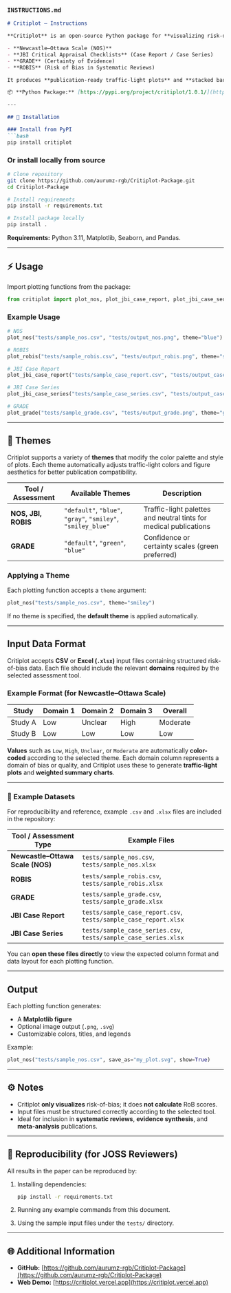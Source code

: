 
###  `INSTRUCTIONS.md`

````markdown
# Critiplot – Instructions

**Critiplot** is an open-source Python package for **visualizing risk-of-bias (RoB) assessments** across multiple evidence-synthesis tools:

- **Newcastle–Ottawa Scale (NOS)**
- **JBI Critical Appraisal Checklists** (Case Report / Case Series)
- **GRADE** (Certainty of Evidence)
- **ROBIS** (Risk of Bias in Systematic Reviews)

It produces **publication-ready traffic-light plots** and **stacked bar charts** for summarizing study quality in systematic reviews and meta-analyses.

📦 **Python Package:** [https://pypi.org/project/critiplot/1.0.1/](https://pypi.org/project/critiplot/1.0.1/)

---

## 🧩 Installation

### Install from PyPI
```bash
pip install critiplot
````

### Or install locally from source

```bash
# Clone repository
git clone https://github.com/aurumz-rgb/Critiplot-Package.git
cd Critiplot-Package

# Install requirements
pip install -r requirements.txt

# Install package locally
pip install .
```

**Requirements:**
Python 3.11, Matplotlib, Seaborn, and Pandas.

---

## ⚡ Usage

Import plotting functions from the package:

```python
from critiplot import plot_nos, plot_jbi_case_report, plot_jbi_case_series, plot_grade, plot_robis
```

### Example Usage

```python
# NOS
plot_nos("tests/sample_nos.csv", "tests/output_nos.png", theme="blue")

# ROBIS
plot_robis("tests/sample_robis.csv", "tests/output_robis.png", theme="smiley")

# JBI Case Report
plot_jbi_case_report("tests/sample_case_report.csv", "tests/output_case_report.png", theme="gray")

# JBI Case Series
plot_jbi_case_series("tests/sample_case_series.csv", "tests/output_case_series.png", theme="smiley_blue")

# GRADE
plot_grade("tests/sample_grade.csv", "tests/output_grade.png", theme="green")
```

---

## 🎨 Themes

Critiplot supports a variety of **themes** that modify the color palette and style of plots.
Each theme automatically adjusts traffic-light colors and figure aesthetics for better publication compatibility.

| Tool / Assessment   | Available Themes                                             | Description                                                       |
| ------------------- | ------------------------------------------------------------ | ----------------------------------------------------------------- |
| **NOS, JBI, ROBIS** | `"default"`, `"blue"`, `"gray"`, `"smiley"`, `"smiley_blue"` | Traffic-light palettes and neutral tints for medical publications |
| **GRADE**           | `"default"`, `"green"`, `"blue"`                             | Confidence or certainty scales (green preferred)                  |

### Applying a Theme

Each plotting function accepts a `theme` argument:

```python
plot_nos("tests/sample_nos.csv", theme="smiley")
```

If no theme is specified, the **default theme** is applied automatically.

---

##  Input Data Format

Critiplot accepts **CSV** or **Excel (`.xlsx`)** input files containing structured risk-of-bias data.
Each file should include the relevant **domains** required by the selected assessment tool.

### Example Format (for Newcastle–Ottawa Scale)

| Study   | Domain 1 | Domain 2 | Domain 3 | Overall  |
| ------- | -------- | -------- | -------- | -------- |
| Study A | Low      | Unclear  | High     | Moderate |
| Study B | Low      | Low      | Low      | Low      |

 **Values** such as `Low`, `High`, `Unclear`, or `Moderate` are automatically **color-coded** according to the selected theme.
Each domain column represents a domain of bias or quality, and Critiplot uses these to generate **traffic-light plots** and **weighted summary charts**.

---

### 📂 Example Datasets

For reproducibility and reference, example `.csv` and `.xlsx` files are included in the repository:

| Tool / Assessment Type           | Example Files                                                   |
| -------------------------------- | --------------------------------------------------------------- |
| **Newcastle–Ottawa Scale (NOS)** | `tests/sample_nos.csv`, `tests/sample_nos.xlsx`                 |
| **ROBIS**                        | `tests/sample_robis.csv`, `tests/sample_robis.xlsx`             |
| **GRADE**                        | `tests/sample_grade.csv`, `tests/sample_grade.xlsx`             |
| **JBI Case Report**              | `tests/sample_case_report.csv`, `tests/sample_case_report.xlsx` |
| **JBI Case Series**              | `tests/sample_case_series.csv`, `tests/sample_case_series.xlsx` |

You can **open these files directly** to view the expected column format and data layout for each plotting function.

---

##  Output

Each plotting function generates:

* A **Matplotlib figure**
* Optional image output (`.png`, `.svg`)
* Customizable colors, titles, and legends

Example:

```python
plot_nos("tests/sample_nos.csv", save_as="my_plot.svg", show=True)
```

---

## ⚙️ Notes

* Critiplot **only visualizes** risk-of-bias; it does **not calculate** RoB scores.
* Input files must be structured correctly according to the selected tool.
* Ideal for inclusion in **systematic reviews**, **evidence synthesis**, and **meta-analysis** publications.

---

## 🧪 Reproducibility (for JOSS Reviewers)

All results in the paper can be reproduced by:

1. Installing dependencies:

   ```bash
   pip install -r requirements.txt
   ```
2. Running any example commands from this document.
3. Using the sample input files under the `tests/` directory.

---

## 🌐 Additional Information

* **GitHub:** [https://github.com/aurumz-rgb/Critiplot-Package](https://github.com/aurumz-rgb/Critiplot-Package)
* **Web Demo:** [https://critiplot.vercel.app](https://critiplot.vercel.app)

